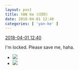 ```yaml
---
layout: post
title: YAN Ke (闫钶)
date: 2018-04-01 12:40
categories: [ 'yan-ke' ]
---
```


<div class="weibo-info">
  <a href="https://weibo.com/6505423304/Ga3HNobRq">2018-04-01 12:40</a>
</div>

I'm locked. Please save me, haha.

<!-- more -->

<ul class="weibo-pic-list-1">
  <li class="weibo-pic">
    <a href="//wx2.sinaimg.cn/mw690/0076g5Mkgy1fpx1ykk4vvj30rs15owmk.jpg"><img src="//wx2.sinaimg.cn/thumb150/0076g5Mkgy1fpx1ykk4vvj30rs15owmk.jpg"/></a>
  </li>
  <li class="weibo-pic">
    <a href="//wx4.sinaimg.cn/mw690/0076g5Mkgy1fpx1yohqnzj30qj15o46x.jpg"><img src="//wx4.sinaimg.cn/thumb150/0076g5Mkgy1fpx1yohqnzj30qj15o46x.jpg"/></a>
  </li>
</ul>
